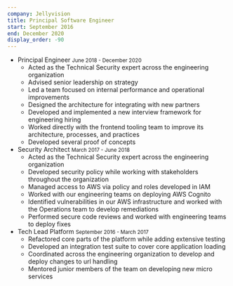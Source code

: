 ```yaml
---
company: Jellyvision
title: Principal Software Engineer
start: September 2016
end: December 2020
display_order: -90
---
```

- Principal Engineer <small>June 2018 - December 2020</small>
  - Acted as the Technical Security expert across the engineering organization
  - Advised senior leadership on strategy
  - Led a team focused on internal performance and operational improvements
  - Designed the architecture for integrating with new partners
  - Developed and implemented a new interview framework for engineering hiring
  - Worked directly with the frontend tooling team to improve its architecture, processes, and practices
  - Developed several proof of concepts
- Security Architect <small>March 2017 - June 2018</small>
  - Acted as the Technical Security expert across the engineering organization
  - Developed security policy while working with stakeholders throughout the organization
  - Managed access to AWS via policy and roles developed in IAM
  - Worked with our engineering teams on deploying AWS Cognito
  - Identified vulnerabilities in our AWS infrastructure and worked with the Operations team to develop remediations
  - Performed secure code reviews and worked with engineering teams to deploy fixes
- Tech Lead Platform <small>September 2016 - March 2017</small>
  - Refactored core parts of the platform while adding extensive testing
  - Developed an integration test suite to cover core application loading
  - Coordinated across the engineering organization to develop and deploy changes to url handling
  - Mentored junior members of the team on developing new micro services
